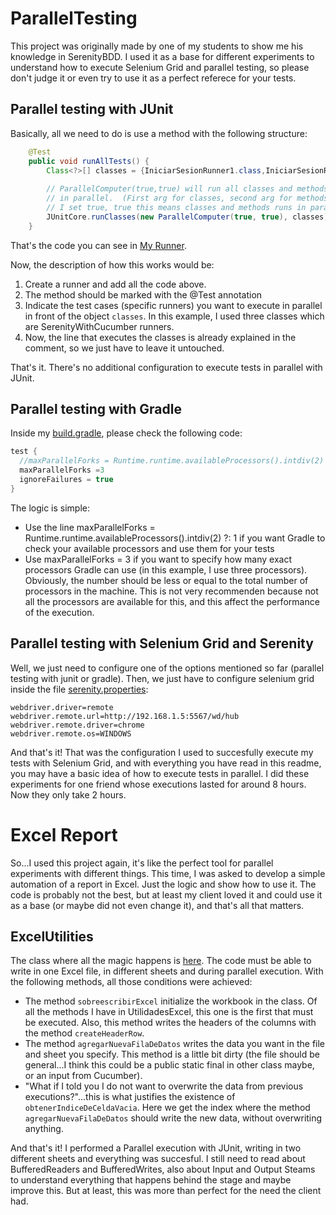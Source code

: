 # ParallelTesting

This project was originally made by one of my students to show me his knowledge in SerenityBDD. I used it as a base for different experiments to understand how to execute Selenium Grid and parallel testing, so please don't judge it or even try to use it as a perfect referece for your tests.

## Parallel testing with JUnit

Basically, all we need to do is use a method with the following structure:

```java
    @Test
    public void runAllTests() {
        Class<?>[] classes = {IniciarSesionRunner1.class,IniciarSesionRunner2.class,AlertaRunner.class};
 
        // ParallelComputer(true,true) will run all classes and methods
        // in parallel.  (First arg for classes, second arg for methods)
        // I set true, true this means classes and methods runs in parallel.
        JUnitCore.runClasses(new ParallelComputer(true, true), classes);
    }
```

That's the code you can see in [My Runner](../master/src/test/java/com/guru99/gurubank/pruebas/runners/ParalelosRunner.java).

Now, the description of how this works would be:

1. Create a runner and add all the code above. 
2. The method should be marked with the @Test annotation
3. Indicate the test cases (specific runners) you want to execute in parallel in front of the object `classes`. In this example, I used three classes which are SerenityWithCucumber runners.
4. Now, the line that executes the classes is already explained in the comment, so we just have to leave it untouched.

That's it. There's no additional configuration to execute tests in parallel with JUnit.

## Parallel testing with Gradle

Inside my [build.gradle](../master/build.gradle), please check the following code:

```groovy
test {
  //maxParallelForks = Runtime.runtime.availableProcessors().intdiv(2) ?: 1 
  maxParallelForks =3
  ignoreFailures = true
}
```

The logic is simple:
+ Use the line maxParallelForks = Runtime.runtime.availableProcessors().intdiv(2) ?: 1 if you want Gradle to check your available processors and use them for your tests
+ Use maxParallelForks = 3 if you want to specify how many exact processors Gradle can use (in this example, I use three processors). Obviously, the number should be less or equal to the total number of processors in the machine. This is not very recommenden because not all the processors are available for this, and this affect the performance of the execution.

## Parallel testing with Selenium Grid and Serenity

Well, we just need to configure one of the options mentioned so far (parallel testing with junit or gradle). Then, we just have to configure selenium grid inside the file [serenity.properties](../master/serenity.properties):

```
webdriver.driver=remote
webdriver.remote.url=http://192.168.1.5:5567/wd/hub
webdriver.remote.driver=chrome
webdriver.remote.os=WINDOWS
```

And that's it! That was the configuration I used to succesfully execute my tests with Selenium Grid, and with everything you have read in this readme, you may have a basic idea of how to execute tests in parallel. I did these experiments for one friend whose executions lasted for around 8 hours. Now they only take 2 hours.

# Excel Report

So...I used this project again, it's like the perfect tool for parallel experiments with different things. This time, I was asked to develop a simple automation of a report in Excel. Just the logic and show how to use it. The code is probably not the best, but at least my client loved it and could use it as a base (or maybe did not even change it), and that's all that matters.

## ExcelUtilities

The class where all the magic happens is [here](../master/src/main/java/com/guru99/gurubank/pruebas/utilities/UtilidadesExcel.java). The code must be able to write in one Excel file, in different sheets and during parallel execution. With the following methods, all those conditions were achieved:

+ The method ```sobreescribirExcel``` initialize the workbook in the class. Of all the methods I have in UtilidadesExcel, this one is the first that must be executed. Also, this method writes the headers of the columns with the method ```createHeaderRow```.
+ The method ```agregarNuevaFilaDeDatos``` writes the data you want in the file and sheet you specify. This method is a little bit dirty (the file should be general...I think this could be a public static final in other class maybe, or an input from Cucumber).
+ "What if I told you I do not want to overwrite the data from previous executions?"...this is what justifies the existence of ```obtenerIndiceDeCeldaVacia```. Here we get the index where the method ```agregarNuevaFilaDeDatos``` should write the new data, without overwriting anything.

And that's it! I performed a Parallel execution with JUnit, writing in two different sheets and everything was succesful. I still need to read about BufferedReaders and BufferedWrites, also about Input and Output Steams to understand everything that happens behind the stage and maybe improve this. But at least, this was more than perfect for the need the client had.
